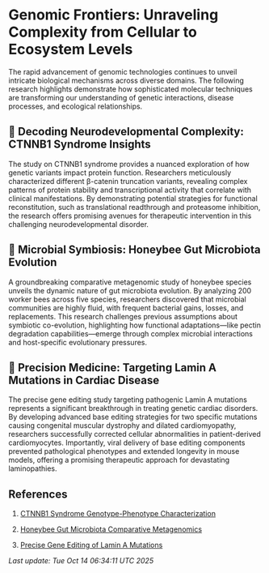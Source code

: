 # Genomic Frontiers: Unraveling Complexity from Cellular to Ecosystem Levels

The rapid advancement of genomic technologies continues to unveil intricate biological mechanisms across diverse domains. The following research highlights demonstrate how sophisticated molecular techniques are transforming our understanding of genetic interactions, disease processes, and ecological relationships.

## 🧬 Decoding Neurodevelopmental Complexity: CTNNB1 Syndrome Insights

The study on CTNNB1 syndrome provides a nuanced exploration of how genetic variants impact protein function. Researchers meticulously characterized different β-catenin truncation variants, revealing complex patterns of protein stability and transcriptional activity that correlate with clinical manifestations. By demonstrating potential strategies for functional reconstitution, such as translational readthrough and proteasome inhibition, the research offers promising avenues for therapeutic intervention in this challenging neurodevelopmental disorder.

## 🌿 Microbial Symbiosis: Honeybee Gut Microbiota Evolution

A groundbreaking comparative metagenomic study of honeybee species unveils the dynamic nature of gut microbiota evolution. By analyzing 200 worker bees across five species, researchers discovered that microbial communities are highly fluid, with frequent bacterial gains, losses, and replacements. This research challenges previous assumptions about symbiotic co-evolution, highlighting how functional adaptations—like pectin degradation capabilities—emerge through complex microbial interactions and host-specific evolutionary pressures.

## 🔬 Precision Medicine: Targeting Lamin A Mutations in Cardiac Disease

The precise gene editing study targeting pathogenic Lamin A mutations represents a significant breakthrough in treating genetic cardiac disorders. By developing advanced base editing strategies for two specific mutations causing congenital muscular dystrophy and dilated cardiomyopathy, researchers successfully corrected cellular abnormalities in patient-derived cardiomyocytes. Importantly, viral delivery of base editing components prevented pathological phenotypes and extended longevity in mouse models, offering a promising therapeutic approach for devastating laminopathies.

## References

1. [CTNNB1 Syndrome Genotype-Phenotype Characterization](https://pubmed.ncbi.nlm.nih.gov/41082542/)

2. [Honeybee Gut Microbiota Comparative Metagenomics](https://pubmed.ncbi.nlm.nih.gov/41083440/)

3. [Precise Gene Editing of Lamin A Mutations](https://pubmed.ncbi.nlm.nih.gov/41082656/)

*Last update: Tue Oct 14 06:34:11 UTC 2025*
